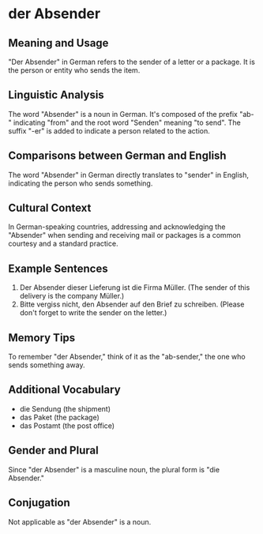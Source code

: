 # der Absender
## Meaning and Usage
"Der Absender" in German refers to the sender of a letter or a package. It is the person or entity who sends the item. 
## Linguistic Analysis
The word "Absender" is a noun in German. It's composed of the prefix "ab-" indicating "from" and the root word "Senden" meaning "to send". The suffix "-er" is added to indicate a person related to the action. 
## Comparisons between German and English
The word "Absender" in German directly translates to "sender" in English, indicating the person who sends something.
## Cultural Context
In German-speaking countries, addressing and acknowledging the "Absender" when sending and receiving mail or packages is a common courtesy and a standard practice.
## Example Sentences
1. Der Absender dieser Lieferung ist die Firma Müller. (The sender of this delivery is the company Müller.)
2. Bitte vergiss nicht, den Absender auf den Brief zu schreiben. (Please don't forget to write the sender on the letter.)
## Memory Tips
To remember "der Absender," think of it as the "ab-sender," the one who sends something away.
## Additional Vocabulary
- die Sendung (the shipment)
- das Paket (the package)
- das Postamt (the post office)
## Gender and Plural
Since "der Absender" is a masculine noun, the plural form is "die Absender."
## Conjugation
Not applicable as "der Absender" is a noun.